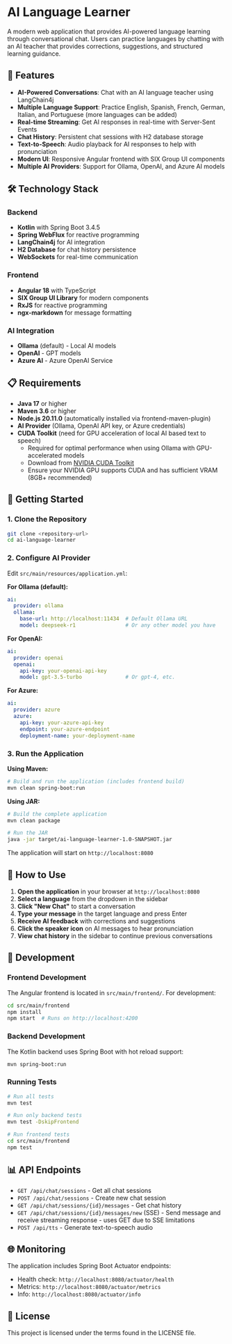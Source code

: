 # AI Language Learner

A modern web application that provides AI-powered language learning through conversational chat. Users can practice languages by chatting with an AI teacher that provides corrections, suggestions, and structured learning guidance.

## 🚀 Features

- **AI-Powered Conversations**: Chat with an AI language teacher using LangChain4j
- **Multiple Language Support**: Practice English, Spanish, French, German, Italian, and Portuguese (more languages can be added)
- **Real-time Streaming**: Get AI responses in real-time with Server-Sent Events
- **Chat History**: Persistent chat sessions with H2 database storage
- **Text-to-Speech**: Audio playback for AI responses to help with pronunciation
- **Modern UI**: Responsive Angular frontend with SIX Group UI components
- **Multiple AI Providers**: Support for Ollama, OpenAI, and Azure AI models

## 🛠️ Technology Stack

### Backend
- **Kotlin** with Spring Boot 3.4.5
- **Spring WebFlux** for reactive programming
- **LangChain4j** for AI integration
- **H2 Database** for chat history persistence
- **WebSockets** for real-time communication

### Frontend
- **Angular 18** with TypeScript
- **SIX Group UI Library** for modern components
- **RxJS** for reactive programming
- **ngx-markdown** for message formatting

### AI Integration
- **Ollama** (default) - Local AI models
- **OpenAI** - GPT models
- **Azure AI** - Azure OpenAI Service

## 📋 Requirements

- **Java 17** or higher
- **Maven 3.6** or higher
- **Node.js 20.11.0** (automatically installed via frontend-maven-plugin)
- **AI Provider** (Ollama, OpenAI API key, or Azure credentials)
- **CUDA Toolkit** (need for GPU acceleration of local AI based text to speech)
  - Required for optimal performance when using Ollama with GPU-accelerated models
  - Download from [NVIDIA CUDA Toolkit](https://developer.nvidia.com/cuda-toolkit)
  - Ensure your NVIDIA GPU supports CUDA and has sufficient VRAM (8GB+ recommended)

## 🚀 Getting Started

### 1. Clone the Repository
```bash
git clone <repository-url>
cd ai-language-learner
```

### 2. Configure AI Provider

Edit `src/main/resources/application.yml`:

**For Ollama (default):**
```yaml
ai:
  provider: ollama
  ollama:
    base-url: http://localhost:11434  # Default Ollama URL
    model: deepseek-r1                # Or any other model you have
```

**For OpenAI:**
```yaml
ai:
  provider: openai
  openai:
    api-key: your-openai-api-key
    model: gpt-3.5-turbo              # Or gpt-4, etc.
```

**For Azure:**
```yaml
ai:
  provider: azure
  azure:
    api-key: your-azure-api-key
    endpoint: your-azure-endpoint
    deployment-name: your-deployment-name
```

### 3. Run the Application

**Using Maven:**
```bash
# Build and run the application (includes frontend build)
mvn clean spring-boot:run
```

**Using JAR:**
```bash
# Build the complete application
mvn clean package

# Run the JAR
java -jar target/ai-language-learner-1.0-SNAPSHOT.jar
```

The application will start on `http://localhost:8080`

## 🎯 How to Use

1. **Open the application** in your browser at `http://localhost:8080`
2. **Select a language** from the dropdown in the sidebar
3. **Click "New Chat"** to start a conversation
4. **Type your message** in the target language and press Enter
5. **Receive AI feedback** with corrections and suggestions
6. **Click the speaker icon** on AI messages to hear pronunciation
7. **View chat history** in the sidebar to continue previous conversations

## 🔧 Development

### Frontend Development
The Angular frontend is located in `src/main/frontend/`. For development:

```bash
cd src/main/frontend
npm install
npm start  # Runs on http://localhost:4200
```

### Backend Development
The Kotlin backend uses Spring Boot with hot reload support:

```bash
mvn spring-boot:run
```

### Running Tests
```bash
# Run all tests
mvn test

# Run only backend tests
mvn test -DskipFrontend

# Run frontend tests
cd src/main/frontend
npm test
```

## 📊 API Endpoints

- `GET /api/chat/sessions` - Get all chat sessions
- `POST /api/chat/sessions` - Create new chat session
- `GET /api/chat/sessions/{id}/messages` - Get chat history
- `GET /api/chat/sessions/{id}/messages/new` (SSE) - Send message and receive streaming response - uses GET due to SSE limitations
- `POST /api/tts` - Generate text-to-speech audio

## 🌐 Monitoring

The application includes Spring Boot Actuator endpoints:
- Health check: `http://localhost:8080/actuator/health`
- Metrics: `http://localhost:8080/actuator/metrics`
- Info: `http://localhost:8080/actuator/info`

## 📝 License

This project is licensed under the terms found in the LICENSE file.
